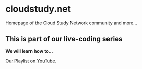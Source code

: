 # cloudstudy.net
Homepage of the Cloud Study Network community and more...

## This is part of our live-coding series

**We will learn how to...**

[Our Playlist on YouTube](https://www.youtube.com/playlist?list=PLnqcFsZQcFPBZwGGAnqaJMaBae7b7UJMF).
